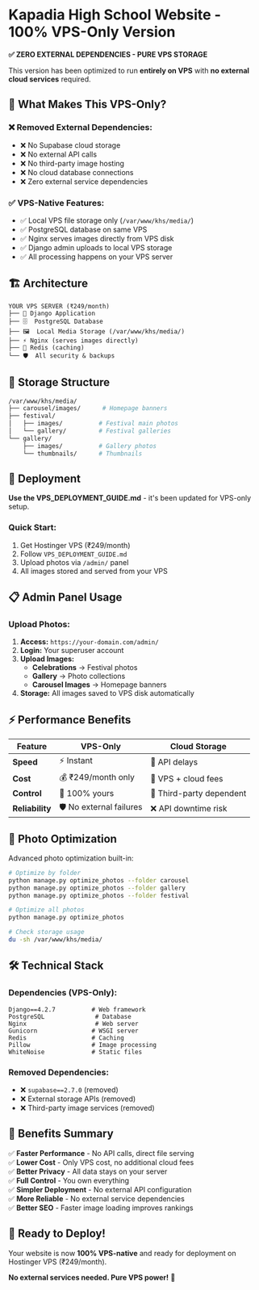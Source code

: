# Kapadia High School Website - 100% VPS-Only Version

**✅ ZERO EXTERNAL DEPENDENCIES - PURE VPS STORAGE**

This version has been optimized to run **entirely on VPS** with **no external cloud services** required.

## 🎯 What Makes This VPS-Only?

### ❌ Removed External Dependencies:
- ❌ No Supabase cloud storage
- ❌ No external API calls
- ❌ No third-party image hosting
- ❌ No cloud database connections
- ❌ Zero external service dependencies

### ✅ VPS-Native Features:
- ✅ Local VPS file storage only (`/var/www/khs/media/`)
- ✅ PostgreSQL database on same VPS
- ✅ Nginx serves images directly from VPS disk
- ✅ Django admin uploads to local VPS storage
- ✅ All processing happens on your VPS server

## 🏗️ Architecture

```
YOUR VPS SERVER (₹249/month)
├── 🐍 Django Application
├── 🗄️  PostgreSQL Database  
├── 🖼️  Local Media Storage (/var/www/khs/media/)
├── ⚡ Nginx (serves images directly)
├── 🔄 Redis (caching)
└── 🛡️  All security & backups
```

## 📁 Storage Structure

```bash
/var/www/khs/media/
├── carousel/images/      # Homepage banners
├── festival/
│   ├── images/          # Festival main photos  
│   └── gallery/         # Festival galleries
└── gallery/
    ├── images/          # Gallery photos
    └── thumbnails/      # Thumbnails
```

## 🚀 Deployment

**Use the VPS_DEPLOYMENT_GUIDE.md** - it's been updated for VPS-only setup.

### Quick Start:
1. Get Hostinger VPS (₹249/month)
2. Follow `VPS_DEPLOYMENT_GUIDE.md`
3. Upload photos via `/admin/` panel
4. All images stored and served from your VPS

## 📋 Admin Panel Usage

### Upload Photos:
1. **Access:** `https://your-domain.com/admin/`
2. **Login:** Your superuser account
3. **Upload Images:**
   - **Celebrations** → Festival photos
   - **Gallery** → Photo collections  
   - **Carousel Images** → Homepage banners
4. **Storage:** All images saved to VPS disk automatically

## ⚡ Performance Benefits

| Feature | VPS-Only | Cloud Storage |
|---------|----------|---------------|
| **Speed** | ⚡ Instant | 🐌 API delays |
| **Cost** | 💰 ₹249/month only | 💸 VPS + cloud fees |
| **Control** | 🎯 100% yours | 📡 Third-party dependent |
| **Reliability** | 🛡️ No external failures | ❌ API downtime risk |

## 🔧 Photo Optimization

Advanced photo optimization built-in:

```bash
# Optimize by folder
python manage.py optimize_photos --folder carousel
python manage.py optimize_photos --folder gallery
python manage.py optimize_photos --folder festival

# Optimize all photos  
python manage.py optimize_photos

# Check storage usage
du -sh /var/www/khs/media/
```

## 🛠️ Technical Stack

### Dependencies (VPS-Only):
```
Django==4.2.7          # Web framework
PostgreSQL              # Database  
Nginx                   # Web server
Gunicorn               # WSGI server
Redis                  # Caching
Pillow                 # Image processing
WhiteNoise             # Static files
```

### Removed Dependencies:
- ❌ `supabase==2.7.0` (removed)
- ❌ External storage APIs (removed)
- ❌ Third-party image services (removed)

## 🎊 Benefits Summary

✅ **Faster Performance** - No API calls, direct file serving  
✅ **Lower Cost** - Only VPS cost, no additional cloud fees  
✅ **Better Privacy** - All data stays on your server  
✅ **Full Control** - You own everything  
✅ **Simpler Deployment** - No external API configuration  
✅ **More Reliable** - No external service dependencies  
✅ **Better SEO** - Faster image loading improves rankings  

## 🚀 Ready to Deploy!

Your website is now **100% VPS-native** and ready for deployment on Hostinger VPS (₹249/month).

**No external services needed. Pure VPS power!** 🎉